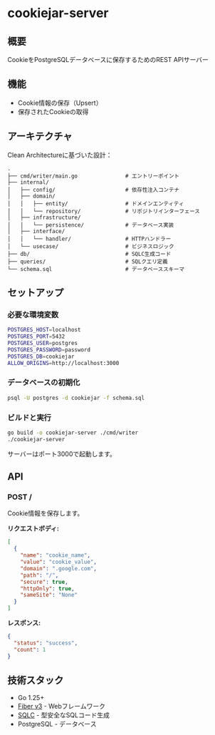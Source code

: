 # cookiejar-server

## 概要

CookieをPostgreSQLデータベースに保存するためのREST APIサーバー

## 機能

- Cookie情報の保存（Upsert）
- 保存されたCookieの取得

## アーキテクチャ

Clean Architectureに基づいた設計：

```
.
├── cmd/writer/main.go               # エントリーポイント
├── internal/
│   ├── config/                      # 依存性注入コンテナ
│   ├── domain/
│   │   ├── entity/                  # ドメインエンティティ
│   │   └── repository/              # リポジトリインターフェース
│   ├── infrastructure/
│   │   └── persistence/             # データベース実装
│   ├── interface/
│   │   └── handler/                 # HTTPハンドラー
│   └── usecase/                     # ビジネスロジック
├── db/                              # SQLC生成コード
├── queries/                         # SQLクエリ定義
└── schema.sql                       # データベーススキーマ
```

## セットアップ

### 必要な環境変数

```bash
POSTGRES_HOST=localhost
POSTGRES_PORT=5432
POSTGRES_USER=postgres
POSTGRES_PASSWORD=password
POSTGRES_DB=cookiejar
ALLOW_ORIGINS=http://localhost:3000
```

### データベースの初期化

```bash
psql -U postgres -d cookiejar -f schema.sql
```

### ビルドと実行

```bash
go build -o cookiejar-server ./cmd/writer
./cookiejar-server
```

サーバーはポート3000で起動します。

## API

### POST /

Cookie情報を保存します。

**リクエストボディ:**
```json
[
  {
    "name": "cookie_name",
    "value": "cookie_value",
    "domain": ".google.com",
    "path": "/",
    "secure": true,
    "httpOnly": true,
    "sameSite": "None"
  }
]
```

**レスポンス:**
```json
{
  "status": "success",
  "count": 1
}
```

## 技術スタック

- Go 1.25+
- [Fiber v3](https://github.com/gofiber/fiber) - Webフレームワーク
- [SQLC](https://github.com/sqlc-dev/sqlc) - 型安全なSQLコード生成
- PostgreSQL - データベース
